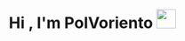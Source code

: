 <h1 align="center">Hi , I'm PolVoriento <img src="https://media.giphy.com/media/hvRJCLFzcasrR4ia7z/giphy.gif" width="35"></h1>
